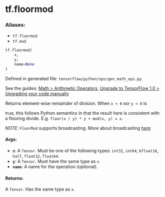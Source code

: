 <div itemscope itemtype="http://developers.google.com/ReferenceObject">
<meta itemprop="name" content="tf.floormod" />
<meta itemprop="path" content="Stable" />
</div>

# tf.floormod

### Aliases:

* `tf.floormod`
* `tf.mod`

``` python
tf.floormod(
    x,
    y,
    name=None
)
```



Defined in generated file: `tensorflow/python/ops/gen_math_ops.py`.

See the guides: [Math > Arithmetic Operators](../../../api_guides/python/math_ops.md#Arithmetic_Operators), [Upgrade to TensorFlow 1.0 > Upgrading your code manually](../../../api_guides/python/upgrade.md#Upgrading_your_code_manually)

Returns element-wise remainder of division. When `x < 0` xor `y < 0` is

true, this follows Python semantics in that the result here is consistent
with a flooring divide. E.g. `floor(x / y) * y + mod(x, y) = x`.

*NOTE*: `FloorMod` supports broadcasting. More about broadcasting
[here](http://docs.scipy.org/doc/numpy/user/basics.broadcasting.html)

#### Args:

* <b>`x`</b>: A `Tensor`. Must be one of the following types: `int32`, `int64`, `bfloat16`, `half`, `float32`, `float64`.
* <b>`y`</b>: A `Tensor`. Must have the same type as `x`.
* <b>`name`</b>: A name for the operation (optional).


#### Returns:

A `Tensor`. Has the same type as `x`.
